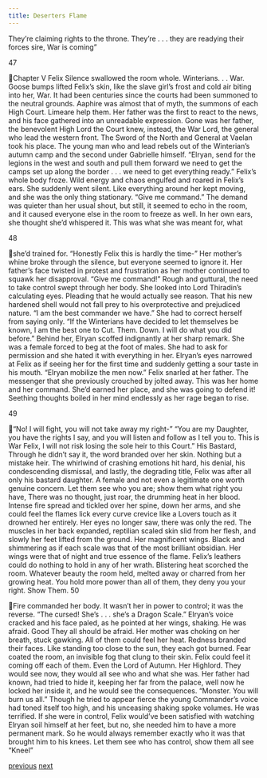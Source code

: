 ```yaml
---
title: Deserters Flame
---
```

They’re claiming rights to the throne. They’re . . . they are readying their forces
sire, War is coming”

47

Chapter V
Felix
Silence swallowed the room whole. Winterians. . . War. Goose bumps
lifted Felix’s skin, like the slave girl’s frost and cold air biting into her, War. It
had been centuries since the courts had been summoned to the neutral grounds.
Aaphire was almost that of myth, the summons of each High Court. Limeare
help them.
Her father was the first to react to the news, and his face gathered into an
unreadable expression. Gone was her father, the benevolent High Lord the Court
knew, instead, the War Lord, the general who lead the western front. The Sword
of the North and General at Vaelan took his place. The young man who and lead
rebels out of the Winterian’s autumn camp and the second under Gabrielle
himself.
“Elryan, send for the legions in the west and south and pull them forward
we need to get the camps set up along the border . . . we need to get everything
ready.” Felix’s whole body froze. Wild energy and chaos engulfed and roared in
Felix’s ears. She suddenly went silent. Like everything around her kept moving,
and she was the only thing stationary.
“Give me command.”
The demand was quieter than her usual shout, but still, it seemed to echo
in the room, and it caused everyone else in the room to freeze as well. In her own
ears, she thought she’d whispered it. This was what she was meant for, what

48

she’d trained for.
“Honestly Felix this is hardly the time-”
Her mother’s whine broke through the silence, but everyone seemed to
ignore it. Her father’s face twisted in protest and frustration as her mother
continued to squawk her disapproval.
“Give me command!”
Rough and guttural, the need to take control swept through her body. She
looked into Lord Thiradin’s calculating eyes. Pleading that he would actually see
reason. That his new hardened shell would not fall prey to his overprotective and
prejudiced nature.
“I am the best commander we have.” She had to correct herself from
saying only. “If the Winterians have decided to let themselves be known, I am
the best one to Cut. Them. Down. I will do what you did before.”
Behind her, Elryan scoffed indignantly at her sharp remark. She was a
female forced to beg at the foot of males. She had to ask for permission and she
hated it with everything in her. Elryan’s eyes narrowed at Felix as if seeing her
for the first time and suddenly getting a sour taste in his mouth.
“Elryan mobilize the men now.”
Felix snarled at her father. The messenger that she previously crouched
by jolted away. This was her home and her command. She’d earned her place,
and she was going to defend it! Seething thoughts boiled in her mind endlessly
as her rage began to rise.

49

“No! I will fight, you will not take away my right-”
“You are my Daughter, you have the rights I say, and you will listen and
follow as I tell you to. This is War Felix, I will not risk losing the sole heir to this
Court.”
His Bastard, Through he didn’t say it, the word branded over her skin.
Nothing but a mistake heir. The whirlwind of crashing emotions hit hard, his
denial, his condescending dismissal, and lastly, the degrading title, Felix was
after all only his bastard daughter. A female and not even a legitimate one worth
genuine concern.
Let them see who you are; show them what right you have,
There was no thought, just roar, the drumming heat in her blood. Intense
fire spread and tickled over her spine, down her arms, and she could feel the
flames lick every curve crevice like a Lovers touch as it drowned her entirely.
Her eyes no longer saw, there was only the red.
The muscles in her back expanded, reptilian scaled skin slid from her
flesh, and slowly her feet lifted from the ground. Her magnificent wings. Black
and shimmering as if each scale was that of the most brilliant obsidian. Her
wings were that of night and true essence of the flame.
Felix’s leathers could do nothing to hold in any of her wrath. Blistering
heat scorched the room. Whatever beauty the room held, melted away or charred
from her growing heat.
You hold more power than all of them, they deny you your right. Show
Them.
50

Fire commanded her body. It wasn’t her in power to control; it was the
reverse.
“The cursed! She’s . . . she’s a Dragon Scale.” Elryan’s voice cracked and
his face paled, as he pointed at her wings, shaking. He was afraid.
Good They all should be afraid.
Her mother was choking on her breath, stuck gawking. All of them could
feel her heat. Redness branded their faces. Like standing too close to the sun,
they each got burned. Fear coated the room, an invisible fog that clung to their
skin. Felix could feel it coming off each of them. Even the Lord of Autumn. Her
Highlord. They would see now, they would all see who and what she was. Her
father had known, had tried to hide it, keeping her far from the palace, well now
he locked her inside it, and he would see the consequences.
“Monster. You will burn us all.”
Though he tried to appear fierce the young Commander’s voice had toned
itself too high, and his unceasing shaking spoke volumes. He was terrified. If she
were in control, Felix would’ve been satisfied with watching Elryan soil himself
at her feet, but no, she needed him to have a more permanent mark. So he would
always remember exactly who it was that brought him to his knees.
Let them see who has control, show them all see
“Kneel”

[previous](desertflame-10.html)
[next](desertflame-12.html)
